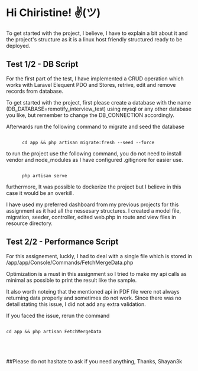 # Hi Chiristine! ✌(ツ)

To get started with the project, I believe, I have to explain a bit about it and the project's structure as it is a linux host friendly structured ready to be deployed.

## Test 1/2 - DB Script

For the first part of the test, I have implemented a CRUD operation which works with Laravel Elequent PDO and Stores, retrive, edit and remove records from database.

To get started with the project, first please create a database with the name (DB_DATABASE=remotify_interview_test) using mysql or any other database you like, but remember to change the DB_CONNECTION accordingly.

Afterwards run the following command to migrate and seed the database

<code>
      cd app && php artisan migrate:fresh --seed --force
</code>

to run the project use the following command, you do not need to install vendor and node_modules as I have configured .gitignore for easier use.

<code>
      php artisan serve
</code>


furthermore, It was possible to dockerize the project but I believe in this case it would be an overkill.

I have used my preferred dashboard from my previous projects for this assignment as it had all the nessesary structures. I created a model file, migration, seeder, controller, edited web.php in route and view files in resource directory.

## Test 2/2 - Performance Script

For this assignement, luckly, I had to deal with a single file which is stored in /app/app/Console/Commands/FetchMergeData.php

Optimization is a must in this assignment so I tried to make my api calls as minimal as possible to print the result like the sample.

It also worth noteing that the mentioned api in PDF file were not always returning data properly and sometimes do not work. Since there was no detail stating this issue, I did not add any extra validation.

If you faced the issue, rerun the command

<code>
cd app && php artisan FetchMergeData
</code>
<br/>
<br/>
<br/>

##Please do not hasitate to ask if you need anything,
Thanks,
Shayan3k
